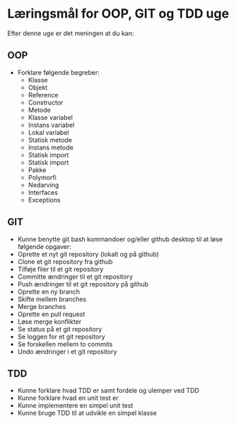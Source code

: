 # Læringsmål for OOP, GIT og TDD uge

Efter denne uge er det meningen at du kan:

## OOP
- Forklare følgende begreber:
  - Klasse
  - Objekt
  - Reference
  - Constructor
  - Metode
  - Klasse variabel
  - Instans variabel
  - Lokal variabel
  - Statisk metode
  - Instans metode
  - Statisk import
  - Statisk import
  - Pakke
  - Polymorfi
  - Nedarving
  - Interfaces
  - Exceptions

## GIT
-  Kunne benytte git bash kommandoer og/eller github desktop til at løse følgende opgaver:
  - Oprette et nyt git repository (lokalt og på github)
  - Clone et git repository fra github
  - Tilføje filer til et git repository
  - Committe ændringer til et git repository
  - Push ændringer til et git repository på github
  - Oprette en ny branch
  - Skifte mellem branches
  - Merge branches
  - Oprette en pull request
  - Løse merge konflikter
  - Se status på et git repository
  - Se loggen for et git repository
  - Se forskellen mellem to commits
  - Undo ændringer i et git repository

## TDD
- Kunne forklare hvad TDD er samt fordele og ulemper ved TDD
- Kunne forklare hvad en unit test er
- Kunne implementere en simpel unit test
- Kunne bruge TDD til at udvikle en simpel klasse

